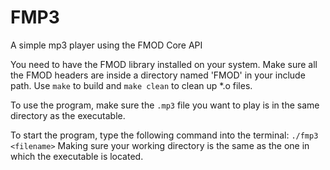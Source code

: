 # FMP3
A simple mp3 player using the FMOD Core API

You need to have the FMOD library installed on your system.
Make sure all the FMOD headers are inside a directory named 'FMOD' in your include path.
Use `make` to build and `make clean` to clean up *.o files.

To use the program, make sure the `.mp3` file you want to play is in the same directory as the executable.

To start the program, type the following command into the terminal:
`./fmp3 <filename>`
Making sure your working directory is the same as the one in which the executable is located.

